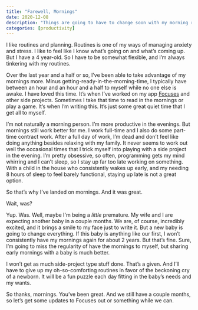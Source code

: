 ```yaml
---
title: "Farewell, Mornings"
date: 2020-12-08
description: "Things are going to have to change soon with my morning routine."
categories: [productivity]
---
```


I like routines and planning. Routines is one of my ways of managing anxiety and stress. I like to feel like I know what’s going on and what’s coming up. But I have a 4 year-old. So I have to be somewhat flexible, and I’m always tinkering with my routines.

Over the last year and a half or so, I’ve been able to take advantage of my mornings more. Minus getting-ready-in-the-morning-time, I typically have between an hour and an hour and a half to myself while no one else is awake. I have loved this time. It’s when I’ve worked on my app [Focuses](https://apps.apple.com/us/app/focuses/id1492385864#?platform=iphone) and other side projects. Sometimes I take that time to read in the mornings or play a game. It’s when I’m writing this. It’s just some great quiet time that I get all to myself.

I’m not naturally a morning person. I’m more productive in the evenings. But mornings still work better for me. I work full-time and I also do some part-time contract work. After a full day of work, I’m dead and don’t feel like doing anything besides relaxing with my family. It never seems to work out well the occasional times that I trick myself into playing with a side project in the evening. I’m pretty obsessive, so often, programming gets my mind whirring and I can’t sleep, so I stay up far too late working on something. With a child in the house who consistently wakes up early, and my needing 8 hours of sleep to feel barely functional, staying up late is not a great option.

So that’s why I’ve landed on mornings. And it was great.

Wait, was?

Yup. Was. Well, maybe I'm being a _little_ premature. My wife and I are expecting another baby in a couple months. We are, of course, incredibly excited, and it brings a smile to my face just to write it. But a new baby is going to change everything. If this baby is anything like our first, I won’t consistently have my mornings again for about 2 years. But that’s fine. Sure, I’m going to miss the regularity of have the mornings to myself, but sharing early mornings with a baby is much better.

I won’t get as much side-project type stuff done. That’s a given. And I’ll have to give up my oh-so-comforting routines in favor of the beckoning cry of a newborn. It will be a fun puzzle each day fitting in the baby’s needs and my wants.

So thanks, mornings. You’ve been great. And we still have a couple months, so let’s get some updates to Focuses out or something while we can.
